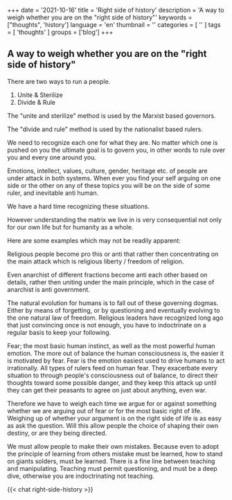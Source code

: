 +++
date = '2021-10-16'
title = 'Right side of history'
description = 'A way to weigh whether you are on the "right side of history"'
keywords = ["thoughts", 'history']
language = 'en'
thumbnail = ''
categories = [ '' ]
tags = [ 'thoughts' ]
groups = ['blog']
+++


A way to weigh whether you are on the "right side of history"
-------------------------------------------------------------

There are two ways to run a people.

1) Unite & Sterilize
2) Divide & Rule

The "unite and sterilize" method is used by the Marxist based governors.

The "divide and rule" method is used by the nationalist based rulers.

We need to recognize each one for what they are. No matter which one is pushed on you the ultimate goal is to govern you, in other words to rule over you and every one around you.

Emotions, intellect, values, culture, gender, heritage etc. of people are under attack in both systems.
When ever you find your self arguing on one side or the other on any of these topics you will be on the side of some ruler, and inevitable anti human.

We have a hard time recognizing these situations.

However understanding the matrix we live in is very consequential not only for our own life but for humanity as a whole.

Here are some examples which may not be readily apparent:

Religious people become pro this or anti that rather then concentrating on the main attack which is religious liberty / freedom of religion.

Even anarchist of different fractions become anti each other based on details, rather then uniting under the main principle, which in the case of anarchist is anti government.

The natural evolution for humans is to fall out of these governing dogmas.
Either by means of forgetting, or by questioning and eventually evolving to the one natural law of freedom.
Religious leaders have recognized long ago that just convincing once is not enough, you have to indoctrinate on a regular basis to keep your following.

Fear; the most basic human instinct, as well as the most powerful human emotion.
The more out of balance the human consciousness is, the easier it is motivated by fear.
Fear is the emotion easiest used to drive humans to act irrationally.
All types of rulers feed on human fear. They exacerbate every situation to through people's consciousness out of balance, to direct their thoughts toward some possible danger, and they keep this attack up until they can get their peasants to agree on just about anything, even war.

Therefore we have to weigh each time we argue for or against something whether we are arguing out of fear or for the most basic right of life.
Weighing up of whether your argument is on the right side of life is as easy as ask the question. Will this allow people the choice of shaping their own destiny, or are they being directed.

We must allow people to make their own mistakes. Because even to adopt the principle of learning from others mistake must be learned, how to stand on giants solders, must be learned.
There is a fine line between teaching and manipulating. Teaching must permit questioning, and must be a deep dive, otherwise you are indoctrinating not teaching.

{{< chat right-side-history >}}
